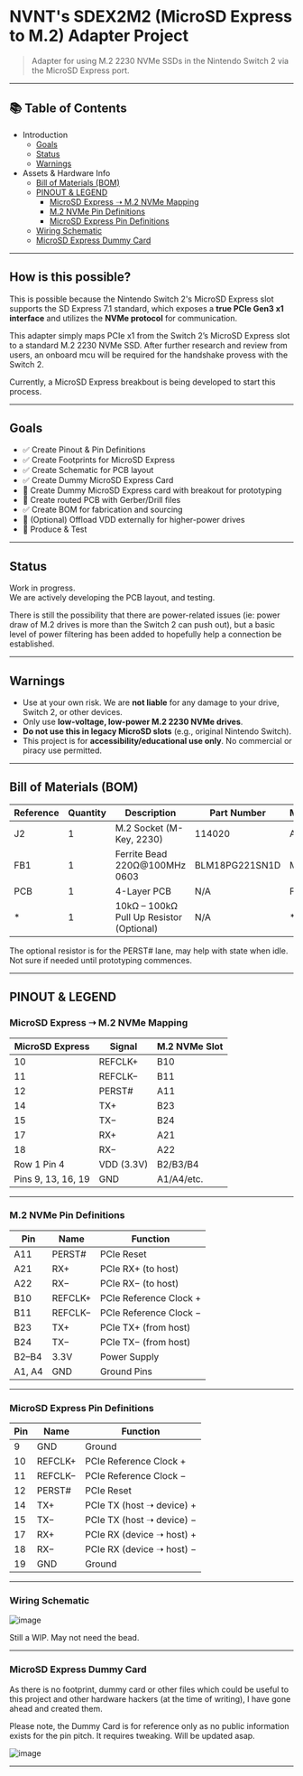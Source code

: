 # NVNT's SDEX2M2 (MicroSD Express to M.2) Adapter Project

> Adapter for using M.2 2230 NVMe SSDs in the Nintendo Switch 2 via the MicroSD Express port.

---

## 📚 Table of Contents
- Introduction
  - [Goals](#goals)
  - [Status](#status)
  - [Warnings](#warnings)
- Assets & Hardware Info
  - [Bill of Materials (BOM)](#bill-of-materials-bom)
  - [PINOUT & LEGEND](#pinout--legend)
    - [MicroSD Express ➝ M.2 NVMe Mapping](#microsd-express--m2-nvme-mapping)
    - [M.2 NVMe Pin Definitions](#m2-nvme-pin-definitions)
    - [MicroSD Express Pin Definitions](#microsd-express-pin-definitions)
  - [Wiring Schematic](#wiring-schematic)
  - [MicroSD Express Dummy Card](#wiring-schematic)

---

## How is this possible?

This is possible because the Nintendo Switch 2's MicroSD Express slot supports the SD Express 7.1 standard, which exposes a **true PCIe Gen3 x1 interface** and utilizes the **NVMe protocol** for communication.

This adapter simply maps PCIe x1 from the Switch 2’s MicroSD Express slot to a standard M.2 2230 NVMe SSD. After further research and review from users, an onboard mcu will be required for the handshake provess with the Switch 2.

Currently, a MicroSD Express breakbout is being developed to start this process.

---

## Goals

- ✅ Create Pinout & Pin Definitions
- ✅ Create Footprints for MicroSD Express
- ✅ Create Schematic for PCB layout
- ✅ Create Dummy MicroSD Express Card
- 🔲 Create Dummy MicroSD Express card with breakout for prototyping
- 🔲 Create routed PCB with Gerber/Drill files
- ✅ Create BOM for fabrication and sourcing
- 🔲 (Optional) Offload VDD externally for higher-power drives
- 🔲 Produce & Test

---

## Status

Work in progress.  
We are actively developing the PCB layout, and testing.

There is still the possibility that there are power-related issues (ie: power draw of M.2 drives is more than the Switch 2 can push out), but a basic level of power filtering has been added to hopefully help a connection be established.

---

## Warnings

- Use at your own risk. We are **not liable** for any damage to your drive, Switch 2, or other devices.
- Only use **low-voltage, low-power M.2 2230 NVMe drives**.
- **Do not use this in legacy MicroSD slots** (e.g., original Nintendo Switch).
- This project is for **accessibility/educational use only**.  No commercial or piracy use permitted.

---

## Bill of Materials (BOM)

| Reference | Quantity | Description                             | Part Number        | Manufacturer   |
|-----------|----------|-----------------------------------------|--------------------|----------------|
| J2        | 1        | M.2 Socket (M-Key, 2230)                | 114020             | Amphenol       |
| FB1       | 1        | Ferrite Bead 220Ω@100MHz 0603           | BLM18PG221SN1D     | Murata/OEM     |
| PCB       | 1        | 4-Layer PCB        | N/A                | Fabricated         | *              |
|*          | 1        | 10kΩ – 100kΩ Pull Up Resistor (Optional) | N/A               | *              |

The optional resistor is for the PERST# lane, may help with state when idle. Not sure if needed until prototyping commences.

---

## PINOUT & LEGEND

### MicroSD Express ➝ M.2 NVMe Mapping

| MicroSD Express    | Signal     | M.2 NVMe Slot |
|--------------------|------------|---------------|
| 10                 | REFCLK+    | B10           |
| 11                 | REFCLK−    | B11           |
| 12                 | PERST#     | A11           |
| 14                 | TX+        | B23           |
| 15                 | TX−        | B24           |
| 17                 | RX+        | A21           |
| 18                 | RX−        | A22           |
| Row 1 Pin 4        | VDD (3.3V) | B2/B3/B4      |
| Pins 9, 13, 16, 19 | GND        | A1/A4/etc.    |

---

### M.2 NVMe Pin Definitions

| Pin     | Name     | Function                 |
|---------|----------|--------------------------|
| A11     | PERST#   | PCIe Reset               |
| A21     | RX+      | PCIe RX+ (to host)       |
| A22     | RX−      | PCIe RX− (to host)       |
| B10     | REFCLK+  | PCIe Reference Clock +   |
| B11     | REFCLK−  | PCIe Reference Clock −   |
| B23     | TX+      | PCIe TX+ (from host)     |
| B24     | TX−      | PCIe TX− (from host)     |
| B2–B4   | 3.3V     | Power Supply             |
| A1, A4  | GND      | Ground Pins              |

---

### MicroSD Express Pin Definitions

| Pin  | Name     | Function                   |
|------|----------|----------------------------|
| 9    | GND      | Ground                     |
| 10   | REFCLK+  | PCIe Reference Clock +     |
| 11   | REFCLK−  | PCIe Reference Clock −     |
| 12   | PERST#   | PCIe Reset                 |
| 14   | TX+      | PCIe TX (host ➝ device) +  |
| 15   | TX−      | PCIe TX (host ➝ device) −  |
| 17   | RX+      | PCIe RX (device ➝ host) +  |
| 18   | RX−      | PCIe RX (device ➝ host) −  |
| 19   | GND      | Ground                     |

---

### Wiring Schematic

![image](https://github.com/user-attachments/assets/24d717a2-7385-4293-a098-90bb4e63f5af)

Still a WIP. May not need the bead.

---

### MicroSD Express Dummy Card

As there is no footprint, dummy card or other files which could be useful to this project and other hardware hackers (at the time of writing), I have gone ahead and created them.

Please note, the Dummy Card is for reference only as no public information exists for the pin pitch. It requires tweaking. Will be updated asap.

![image](https://github.com/user-attachments/assets/22540149-7b47-4f09-8c33-7f98d65de4fb)


---
